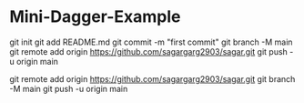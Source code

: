 # Mini-Dagger-Example


git init
git add README.md
git commit -m "first commit"
git branch -M main
git remote add origin https://github.com/sagargarg2903/sagar.git
git push -u origin main

git remote add origin https://github.com/sagargarg2903/sagar.git
git branch -M main
git push -u origin main